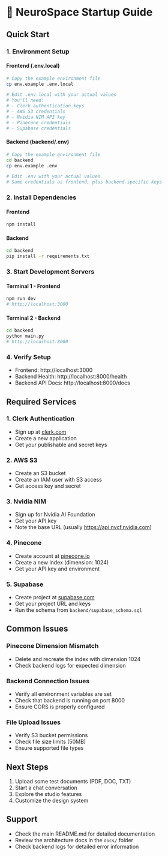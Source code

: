 # 🚀 NeuroSpace Startup Guide

## Quick Start

### 1. Environment Setup

#### Frontend (.env.local)
```bash
# Copy the example environment file
cp env.example .env.local

# Edit .env.local with your actual values
# You'll need:
# - Clerk authentication keys
# - AWS S3 credentials
# - Nvidia NIM API key
# - Pinecone credentials
# - Supabase credentials
```

#### Backend (backend/.env)
```bash
# Copy the example environment file
cd backend
cp env.example .env

# Edit .env with your actual values
# Same credentials as frontend, plus backend-specific keys
```

### 2. Install Dependencies

#### Frontend
```bash
npm install
```

#### Backend
```bash
cd backend
pip install -r requirements.txt
```

### 3. Start Development Servers

#### Terminal 1 - Frontend
```bash
npm run dev
# http://localhost:3000
```

#### Terminal 2 - Backend
```bash
cd backend
python main.py
# http://localhost:8000
```

### 4. Verify Setup

- Frontend: http://localhost:3000
- Backend Health: http://localhost:8000/health
- Backend API Docs: http://localhost:8000/docs

## Required Services

### 1. Clerk Authentication
- Sign up at [clerk.com](https://clerk.com)
- Create a new application
- Get your publishable and secret keys

### 2. AWS S3
- Create an S3 bucket
- Create an IAM user with S3 access
- Get access key and secret

### 3. Nvidia NIM
- Sign up for Nvidia AI Foundation
- Get your API key
- Note the base URL (usually https://api.nvcf.nvidia.com)

### 4. Pinecone
- Create account at [pinecone.io](https://pinecone.io)
- Create a new index (dimension: 1024)
- Get your API key and environment

### 5. Supabase
- Create project at [supabase.com](https://supabase.com)
- Get your project URL and keys
- Run the schema from `backend/supabase_schema.sql`

## Common Issues

### Pinecone Dimension Mismatch
- Delete and recreate the index with dimension 1024
- Check backend logs for expected dimension

### Backend Connection Issues
- Verify all environment variables are set
- Check that backend is running on port 8000
- Ensure CORS is properly configured

### File Upload Issues
- Verify S3 bucket permissions
- Check file size limits (50MB)
- Ensure supported file types

## Next Steps

1. Upload some test documents (PDF, DOC, TXT)
2. Start a chat conversation
3. Explore the studio features
4. Customize the design system

## Support

- Check the main README.md for detailed documentation
- Review the architecture docs in the `docs/` folder
- Check backend logs for detailed error information

